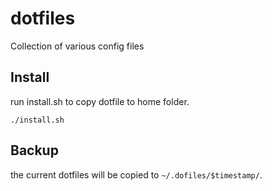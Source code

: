 dotfiles
========

Collection of various config files

## Install

run install.sh to copy dotfile to home folder.

	./install.sh

## Backup

the current dotfiles will be copied to ```~/.dofiles/$timestamp/```.
